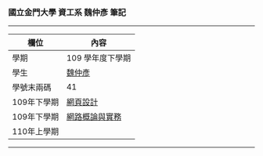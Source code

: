 ### **國立金門大學 資工系 魏仲彥 筆記**

<hr>

欄位 | 內容
-----|--------
學期 | 109 學年度下學期
學生|[魏仲彥](https://stereomp3.github.io/wp109b/homework/MyWeb7.0/MyWeb.html)
學號末兩碼| 41
109年下學期 | [網頁設計](https://github.com/stereomp3/wp109b/wiki)
109年下學期 | [網路概論與實務](https://github.com/stereomp3/109-Introduction-and-Practice-of-Internet/wiki)
110年上學期 | 

<hr>
